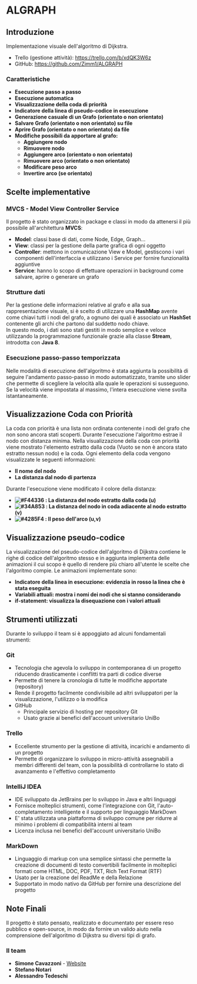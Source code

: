 # ALGRAPH

## Introduzione

Implementazione visuale dell'algoritmo di Dijkstra.

* Trello (gestione attività): https://trello.com/b/xdQK3W6z
* GitHub: https://github.com/Zimm1/ALGRAPH

### Caratteristiche

* <b>Esecuzione passo a passo</b>
* <b>Esecuzione automatica</b>
* <b>Visualizzazione della coda di priorità</b>
* <b>Indicatore della linea di pseudo-codice in esecuzione</b>
* <b>Generazione casuale di un Grafo (orientato o non orientato)</b>
* <b>Salvare Grafo (orientato o non orientato) su file</b>
* <b>Aprire Grafo (orientato o non orientato) da file</b>
* <b>Modifiche possibili da apportare al grafo: </b>
    * <b>Aggiungere nodo</b>
    * <b>Rimuovere nodo</b>
    * <b>Aggiungere arco (orientato o non orientato)</b>
    * <b>Rimuovere arco (orientato o non orientato)</b>
    * <b>Modificare peso arco</b>
    * <b>Invertire arco (se orientato)</b>

## Scelte implementative

### MVCS - Model View Controller Service
Il progetto è stato organizzato in package e classi in modo da attenersi il più possibile all'architettura <b>MVCS</b>:<br>
- <b>Model</b>: classi base di dati, come Node, Edge, Graph...<br>
- <b>View</b>: classi per la gestione della parte grafica di ogni oggetto
- <b>Controller</b>: mettono in comunicazione View e Model, gestiscono i vari componenti dell'interfaccia
e utilizzano i Service per fornire funzionalità aggiuntive
- <b>Service</b>: hanno lo scopo di effettuare operazioni in background come salvare, aprire o generare un grafo

### Strutture dati
Per la gestione delle informazioni relative al grafo e alla sua rappresentazione visuale,
si è scelto di utilizzare una <b>HashMap</b> avente come chiavi tutti i nodi del grafo,
a ognuno dei quali è associato un <b>HashSet</b> contenente gli archi che partono dal suddetto nodo chiave.<br>
In questo modo, i dati sono stati gestiti in modo semplice e veloce utilizzando la programmazione funzionale
grazie alla classe <b>Stream</b>, introdotta con <b>Java 8</b>.

### Esecuzione passo-passo temporizzata
Nelle modalità di esecuzione dell'algoritmo è stata aggiunta la possibilità di seguire l'andamento
passo-passo in modo automatizzato, tramite uno slider che permette di scegliere la velocità alla quale
le operazioni si susseguono.<br>
Se la velocità viene impostata al massimo, l'intera esecuzione viene svolta istantaneamente.

## Visualizzazione Coda con Priorità

La coda con priorità è una lista non ordinata contenente i nodi del grafo che non sono ancora stati scoperti.
Durante l'esecuzione l'algoritmo estrae il nodo con distanza minima.
Nella visualizzazione della coda con priorità viene mostrato l'elemento estratto dalla coda 
(Vuoto se non è ancora stato estratto nessun nodo) e la coda.
Ogni elemento della coda vengono visualizzate le seguenti informazioni:
* <b>Il nome del nodo</b>
* <b>La distanza dal nodo di partenza</b>

Durante l'esecuzione viene modificato il colore della distanza:

* <b>![#F44336](https://placehold.it/15/F44336/000000?text=+) : La distanza del nodo estratto dalla coda (u)</b>
* <b>![#34A853](https://placehold.it/15/34A853/000000?text=+) : La distanza del nodo in coda adiacente al nodo estratto (v)</b>
* <b>![#4285F4](https://placehold.it/15/4285F4/000000?text=+) : Il peso dell'arco (u,v)</b>

## Visualizzazione pseudo-codice

La visualizzazione del pseudo-codice dell'algoritmo di Dijkstra contiene le righe di codice dell'algoritmo stesso e in aggiunta
implementa delle animazioni il cui scopo è quello di rendere più chiaro all'utente le scelte che l'algoritmo compie.
Le animazioni implementate sono:
* <b>Indicatore della linea in esecuzione: evidenzia in rosso la linea che è stata eseguita</b>
* <b>Variabili attuali: mostra i nomi dei nodi che si stanno considerando</b>
* <b>if-statement: visualizza la disequazione con i valori attuali</b>

## Strumenti utilizzati

Durante lo sviluppo il team si è appoggiato ad alcuni fondamentali strumenti:

### Git
* Tecnologia che agevola lo sviluppo in contemporanea di un progetto riducendo drasticamente i conflitti tra parti di codice diverse
* Permette di tenere la cronologia di tutte le modifiche apportate (repository)
* Rende il progetto facilmente condivisibile ad altri sviluppatori per la visualizzazione, l'utilizzo o la modifica
* GitHub
    * Principale servizio di hosting per repository Git
    * Usato grazie ai benefici dell'account universitario UniBo

### Trello
* Eccellente strumento per la gestione di attività, incarichi e andamento di un progetto
* Permette di organizzare lo sviluppo in micro-attività assegnabili a membri differenti del team, con la possibilità di controllarne lo stato di avanzamento e l'effettivo completamento

### IntelliJ IDEA
* IDE sviluppato da JetBrains per lo sviluppo in Java e altri linguaggi
* Fornisce molteplici strumenti, come l'integrazione con Git, l'auto-completamento intelligente e il supporto per linguaggio MarkDown
* E' stata utilizzata una piattaforma di sviluppo comune per ridurre al minimo i problemi di compatibilità interni al team
* Licenza inclusa nei benefici dell'account universitario UniBo

### MarkDown
* Linguaggio di markup con una semplice sintassi che permette la creazione di documenti di testo convertibili facilmente in molteplici formati come HTML, DOC, PDF, TXT, Rich Text Format (RTF)
* Usato per la creazione del ReadMe e della Relazione
* Supportato in modo nativo da GitHub per fornire una descrizione del progetto

## Note Finali

Il progetto è stato pensato, realizzato e documentato per essere reso pubblico e open-source,
in modo da fornire un valido aiuto nella comprensione dell'algoritmo di Dijkstra su diversi tipi di grafo.

### Il team

* <b>Simone Cavazzoni</b> - [Website](https://simonecavazzoni.com) 
* <b>Stefano Notari</b>
* <b>Alessandro Tedeschi</b>